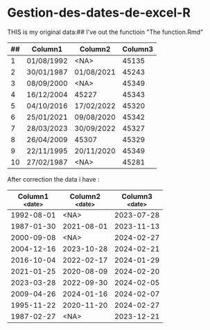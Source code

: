 # Gestion-des-dates-de-excel-R

THIS is my original data:## I've out the functioin  "The function.Rmd"



<table>
  <thead>
    <tr>
      <th>##</th>
      <th>Column1</th>
      <th>Column2</th>
      <th>Column3</th>
    </tr>
  </thead>
  <tbody>
    <tr>
      <td>1</td>
      <td>01/08/1992</td>
      <td>&lt;NA&gt;</td>
      <td>45135</td>
    </tr>
    <tr>
      <td>2</td>
      <td>30/01/1987</td>
      <td>01/08/2021</td>
      <td>45243</td>
    </tr>
    <tr>
      <td>3</td>
      <td>08/09/2000</td>
      <td>&lt;NA&gt;</td>
      <td>45349</td>
    </tr>
    <tr>
      <td>4</td>
      <td>16/12/2004</td>
      <td>45227</td>
      <td>45343</td>
    </tr>
    <tr>
      <td>5</td>
      <td>04/10/2016</td>
      <td>17/02/2022</td>
      <td>45320</td>
    </tr>
    <tr>
      <td>6</td>
      <td>25/01/2021</td>
      <td>09/08/2020</td>
      <td>45342</td>
    </tr>
    <tr>
      <td>7</td>
      <td>28/03/2023</td>
      <td>30/09/2022</td>
      <td>45327</td>
    </tr>
    <tr>
      <td>8</td>
      <td>26/04/2009</td>
      <td>45307</td>
      <td>45329</td>
    </tr>
    <tr>
      <td>9</td>
      <td>22/11/1995</td>
      <td>20/11/2020</td>
      <td>45349</td>
    </tr>
    <tr>
      <td>10</td>
      <td>27/02/1987</td>
      <td>&lt;NA&gt;</td>
      <td>45281</td>
    </tr>
  </tbody>
</table>


After correction the data i have : 

<table>
  <thead>
    <tr>
      <th>Column1<br><small>&lt;date&gt;</small></th>
      <th>Column2<br><small>&lt;date&gt;</small></th>
      <th>Column3<br><small>&lt;date&gt;</small></th>
    </tr>
  </thead>
  <tbody>
    <tr>
      <td>1992-08-01</td>
      <td>&lt;NA&gt;</td>
      <td>2023-07-28</td>
    </tr>
    <tr>
      <td>1987-01-30</td>
      <td>2021-08-01</td>
      <td>2023-11-13</td>
    </tr>
    <tr>
      <td>2000-09-08</td>
      <td>&lt;NA&gt;</td>
      <td>2024-02-27</td>
    </tr>
    <tr>
      <td>2004-12-16</td>
      <td>2023-10-28</td>
      <td>2024-02-21</td>
    </tr>
    <tr>
      <td>2016-10-04</td>
      <td>2022-02-17</td>
      <td>2024-01-29</td>
    </tr>
    <tr>
      <td>2021-01-25</td>
      <td>2020-08-09</td>
      <td>2024-02-20</td>
    </tr>
    <tr>
      <td>2023-03-28</td>
      <td>2022-09-30</td>
      <td>2024-02-05</td>
    </tr>
    <tr>
      <td>2009-04-26</td>
      <td>2024-01-16</td>
      <td>2024-02-07</td>
    </tr>
    <tr>
      <td>1995-11-22</td>
      <td>2020-11-20</td>
      <td>2024-02-27</td>
    </tr>
    <tr>
      <td>1987-02-27</td>
      <td>&lt;NA&gt;</td>
      <td>2023-12-21</td>
    </tr>
  </tbody>
</table>






